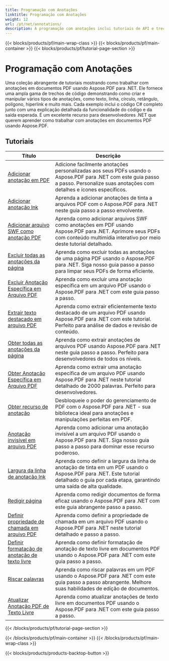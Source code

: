 ```yaml
---
title: Programação com Anotações
linktitle: Programação com Anotações
weight: 12
url: /pt/net/annotations/
description: A programação com anotações inclui tutoriais de API e trechos de código do Aspose.PDF para .NET que incluem adicionar anotações, excluir anotações, obter informações de anotações e muito mais.
---
```


{{< blocks/products/pf/main-wrap-class >}}
{{< blocks/products/pf/main-container >}}
{{< blocks/products/pf/tutorial-page-section >}}

# Programação com Anotações

Uma coleção abrangente de tutoriais mostrando como trabalhar com anotações em documentos PDF usando Aspose.PDF para .NET. Ele fornece uma ampla gama de trechos de código demonstrando como criar e manipular vários tipos de anotações, como texto, linha, círculo, retângulo, polígono, hiperlink e muito mais. Cada exemplo inclui o código C# completo junto com uma explicação detalhada da funcionalidade do código e da saída esperada. É um excelente recurso para desenvolvedores .NET que querem aprender como trabalhar com anotações em documentos PDF usando Aspose.PDF.

## Tutoriais
| Título | Descrição |
| --- | --- | 
| [Adicionar anotação em PDF](./addannotation/) | Adicione facilmente anotações personalizadas aos seus PDFs usando o Aspose.PDF para .NET com este guia passo a passo. Personalize suas anotações com detalhes e ícones específicos. |  
| [Adicionar anotação lnk](./addlnkannotation/) | Aprenda a adicionar anotações de tinta a arquivos PDF com o Aspose.PDF para .NET neste guia passo a passo envolvente. |  
| [Adicionar arquivo SWF como anotação PDF](./addswffileasannotation/) | Aprenda como adicionar arquivos SWF como anotações em PDF usando Aspose.PDF para .NET. Aprimore seus PDFs com conteúdo multimídia interativo por meio deste tutorial detalhado. |  
| [Excluir todas as anotações da página](./deleteallannotationsfrompage/) | Aprenda como excluir todas as anotações de uma página PDF usando o Aspose.PDF para .NET. Siga nosso guia passo a passo para limpar seus PDFs de forma eficiente. |  
| [Excluir Anotação Específica em Arquivo PDF](./deleteparticularannotation/) | Aprenda como excluir uma anotação específica em um arquivo PDF usando o Aspose.PDF para .NET com este guia passo a passo. |  
| [Extrair texto destacado em arquivo PDF](./extracthighlightedtext/) | Aprenda como extrair eficientemente texto destacado de um arquivo PDF usando Aspose.PDF para .NET com este tutorial. Perfeito para análise de dados e revisão de conteúdo. |  
| [Obter todas as anotações da página](./getallannotationsfrompage/) | Aprenda como extrair anotações de arquivos PDF usando Aspose.PDF para .NET neste guia passo a passo. Perfeito para desenvolvedores de todos os níveis. |  
| [Obter Anotação Específica em Arquivo PDF](./getparticularannotation/) | Aprenda como extrair uma anotação específica de um arquivo PDF usando Aspose.PDF para .NET neste tutorial detalhado de 2000 palavras. Perfeito para desenvolvedores.  |  
| [Obter recurso de anotação](./getresourceofannotation/) | Desbloqueie o poder do gerenciamento de PDF com o Aspose.PDF para .NET - sua biblioteca ideal para anotações e manipulações perfeitas em PDF. |  
| [Anotação invisível em arquivo PDF](./invisibleannotation/) | Aprenda como adicionar uma anotação invisível a um arquivo PDF usando o Aspose.PDF para .NET. Siga nosso guia passo a passo para dominar esse recurso poderoso. |  
| [Largura da linha de anotação lnk](./lnkannotationlinewidth/) | Aprenda como definir a largura da linha de anotação de tinta em um PDF usando o Aspose.PDF para .NET. Este tutorial detalhado o guia por cada etapa, garantindo uma saída de alta qualidade. |  
| [Redigir página](./redactpage/) | Aprenda como redigir documentos de forma eficaz usando o Aspose.PDF para .NET com este guia abrangente passo a passo. |  
| [Definir propriedade de chamada em arquivo PDF](./setcalloutproperty/) | Aprenda como definir a propriedade de chamada em um arquivo PDF usando o Aspose.PDF para .NET neste tutorial detalhado e passo a passo. |  
| [Definir formatação de anotação de texto livre](./setfreetextannotationformatting/) | Aprenda como definir formatação de anotação de texto livre em documentos PDF usando o Aspose.PDF para .NET com este guia passo a passo. |  
| [Riscar palavras](./strikeoutwords/) | Aprenda como riscar palavras em um PDF usando o Aspose.PDF para .NET com este guia passo a passo abrangente. Melhore suas habilidades de edição de documentos. |  
| [Atualizar Anotação PDF de Texto Livre](./updatefreetextannotation/) | Aprenda como atualizar anotações de texto livre em documentos PDF usando o Aspose.PDF para .NET com este guia passo a passo. |  
{{< /blocks/products/pf/tutorial-page-section >}}

{{< /blocks/products/pf/main-container >}}
{{< /blocks/products/pf/main-wrap-class >}}

{{< blocks/products/products-backtop-button >}}
